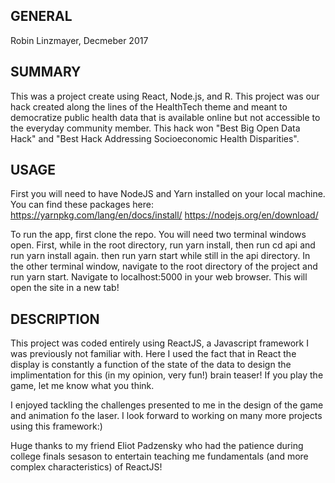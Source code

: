 ## GENERAL ##
Robin Linzmayer, Decmeber 2017

## SUMMARY ##

This was a project create using React, Node.js, and R. This project was our hack created along the lines of the HealthTech theme and meant to democratize public health data that is available online but not accessible to the everyday community member. This hack won "Best Big Open Data Hack" and "Best Hack Addressing Socioeconomic Health Disparities".

## USAGE ##

First you will need to have NodeJS and Yarn installed on your local machine. You can find these packages here: 
https://yarnpkg.com/lang/en/docs/install/
https://nodejs.org/en/download/

To run the app, first clone the repo. You will need two terminal windows open. First, while in the root directory, run yarn install, then run cd api and run yarn install again. then run yarn start while still in the api directory. In the other terminal window, navigate to the root directory of the project and run yarn start. Navigate to localhost:5000 in your web browser. This will open the site in a new tab!

## DESCRIPTION ##

This project was coded entirely using ReactJS, a Javascript framework I was previously not familiar with. Here I used the fact that in React the display is constantly a function of the state of the data to design the implimentation for this (in my opinion, very fun!) brain teaser! If you play the game, let me know what you think. 

I enjoyed tackling the challenges presented to me in the design of the game and animation fo the laser. I look forward to working on many more projects using this framework:) 

Huge thanks to my friend Eliot Padzensky who had the patience during college finals sesason to entertain teaching me fundamentals (and more complex characteristics) of ReactJS! 


